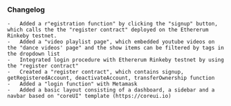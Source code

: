 ### Changelog
    -   Added a r"egistration function" by clicking the "signup" button, which calls the the "register contract" deployed on the Ethererum Rinkeby testnet.
    -   Added a "video playlist page", which embedded youtube videos on the "dance videos' page" and the show items can be filtered by tags in the dropdown list
    -   Integrated login procedure with Ethererum Rinkeby testnet by using the "register contract"
    -   Created a "register contract", which contains signup, getRegisteredAccount, deactivateAccount, transferOwnership function
    -   Added a "login function" with Metamask
    -   Added a basic layout consisting of a dashboard, a sidebar and a navbar based on "coreUI" template (https://coreui.io)